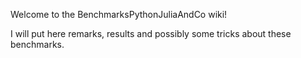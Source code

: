 Welcome to the BenchmarksPythonJuliaAndCo wiki!

I will put here remarks, results and possibly some tricks about these benchmarks.
